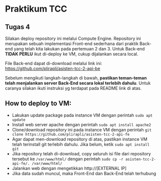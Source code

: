 # Praktikum TCC

## Tugas 4

Silakan deploy repository ini melalui Compute Engine. Repository ini merupakan sebuah implementasi Front-end sederhana dari praktik Back-end yang telah kita lakukan pada pertemuan 2 dan 3. Untuk Back-end **TIDAK PERLU** ikut di-deploy ke VM, cukup dijalankan secara local.

File Back-end dapat di-download melalui link ini:
https://github.com/plirapli/asisten-tcc-2-api-be

Sebelum mengikuti langkah-langkah di bawah, **pastikan teman-teman telah menjalankan server Back-End secara lokal terlebih dahulu**. Untuk caranya silakan ikuti instruksi yg terdapat pada README link di atas.

## How to deploy to VM:

- Lakukan update package pada instance VM dengan perintah `sudo apt update`
- Install web server apache dengan perintah `sudo apt install apache2`
- Clone/download repository ini pada instance VM dengan perintah `git clone https://github.com/plirapli/asisten-tcc-2-api-fe`
- Agar dapat men-download repository di atas, pastikan instance VM telah terinstall git terlebih dahulu. Jika belum, ketik `sudo apt install git`
- Jika repository telah di-download, copy seluruh isi file dari repository tersebut ke `/var/www/html/` dengan perintah `sudo cp -r asisten-tcc-2-api-fe/. /var/www/html/`
- Jalankan web dengan mengetikkan http://[EXTERNAL IP]
- Jika data sudah muncul, maka Front-End dan Back-End telah terhubung
